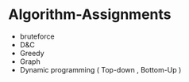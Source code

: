# Algorithm-Assignments
  
  - bruteforce
  - D&C
  - Greedy
  - Graph
  - Dynamic programming ( Top-down , Bottom-Up )
